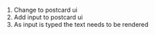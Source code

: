 1. Change to postcard ui
2. Add input to postcard ui
3. As input is typed the text needs to be rendered